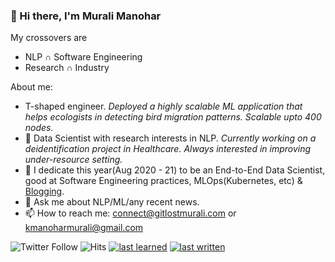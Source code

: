 ### 👋 Hi there, I'm Murali Manohar

My crossovers are
  * NLP ∩ Software Engineering
  * Research ∩ Industry 

<!--
**gitlost-murali/gitlost-murali** is a ✨ _special_ ✨ repository because its `README.md` (this file) appears on your GitHub profile.
-->
<!--- 🔭 I’m currently building an open-source tool to leverage recent advances in NLP for data labelling, augmentation.-->

About me:

- T-shaped engineer. _Deployed a highly scalable ML application that helps ecologists in detecting bird migration patterns. Scalable upto 400 nodes._ 
- 🔭 Data Scientist with research interests in NLP. _Currently working on a deidentification project in Healthcare. Always interested in improving under-resource setting._
- 🌱 I dedicate this year(Aug 2020 - 21) to be an End-to-End Data Scientist, good at Software Engineering practices, MLOps(Kubernetes, etc) & [Blogging](https://gitlost-murali.github.io/blogs/).
- 💬 Ask me about NLP/ML/any recent news.
- 📫 How to reach me: connect@gitlostmurali.com or kmanoharmurali@gmail.com

![Twitter Follow](https://img.shields.io/twitter/follow/gitlostmurali?style=social)
![Hits](https://hitcounter.pythonanywhere.com/count/tag.svg?url=https%3A%2F%2Fgithub.com%2Fgitlost-murali%2Fgitlost-murali)
[![last learned](https://img.shields.io/github/last-commit/gitlost-murali/one_percent?label=last%20learned&style=plastic)](https://github.com/gitlost-murali/one_percent)
[![last written](https://img.shields.io/github/last-commit/gitlost-murali/blogs?label=last%20written&style=plastic)](https://gitlost-murali.github.io/blogs/)


